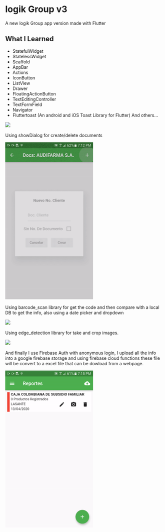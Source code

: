 # logik Group v3

A new logik Group app version made with Flutter

## What I Learned

- StatefulWidget
- StatelessWidget
- Scaffold
- AppBar
- Actions
- IconButton
- ListView
- Drawer
- FloatingActionButton 
- TextEditingController
- TextFormField
- Navigator
- Fluttertoast  (An android and iOS Toast Library for Flutter)
And others...

<img src="https://github.com/RodrigoPorras/logik-group-flutter-app/blob/master/Part%201.gif" height="500" />

Using showDialog for create/delete documents

<img src="https://github.com/RodrigoPorras/logik-group-flutter-app/blob/master/part%202.gif" height="500" />

Using barcode_scan library for get the code and then compare with a local DB to get the info, also using a date picker and dropdown

<img src="https://github.com/RodrigoPorras/logik-group-flutter-app/blob/master/part%203.gif" height="500" />

Using edge_detection library for take and crop  images.

<img src="https://github.com/RodrigoPorras/logik-group-flutter-app/blob/master/part%204.gif" height="500" />

And finally I use Firebase Auth with anonymous login, I upload all the info into a google firebase storage and using firebase cloud functions these file will be convert to a excel file that can be dowload from a webpage.  

<img src="https://github.com/RodrigoPorras/logik-group-flutter-app/blob/master/last%20part.gif" height="500" />
